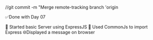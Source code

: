 //git commit -m "Merge remote-tracking branch 'origin

✅Done with Day 07

🔧 Started basic Server using ExpressJS
💠 Used CommonJs to import Express
🌐Displayed a message on browser
